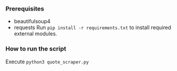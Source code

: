 

### Prerequisites
* beautifulsoup4
* requests
 Run `pip install -r requirements.txt` to install required external modules.

### How to run the script
Execute `python3 quote_scraper.py`


